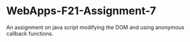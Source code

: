 # WebApps-F21-Assignment-7
An assignment on java script modifying the DOM and using anonymous callback functions.


